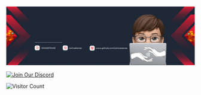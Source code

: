 [![@carlcastanas](https://raw.githubusercontent.com/carlcastanas/carlcastanas/main/assets/1.gif)](https://facebook.com/carlcastanas)

[![Join Our Discord](https://discordapp.com/api/guilds/890526319790669895/widget.png?style=banner2)](https://discord.gg/ZYfWTSusXG)

![Visitor Count](https://profile-counter.glitch.me/{carlcastanas}/count.svg)

[//]: <> (Credits: carlcastanas)  
[//]: <> (Last edited on: 01/12/23)
